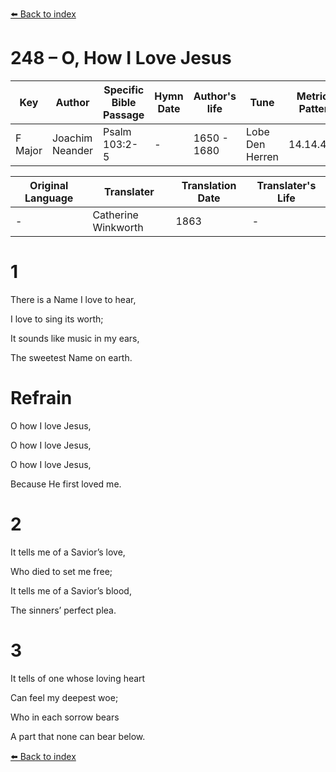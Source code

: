 [⬅️ Back to index](../README.md)

# 248 – O, How I Love Jesus

Key | Author   | Specific Bible Passage     |Hymn Date |Author's life |Tune |Metrical Pattern   |Composer/Source                                                                                        
-- | --------- | ---------------------------|----------|--------------|-----|-------------------|-------------   
F Major  | Joachim Neander      | Psalm 103:2-5 | -  | 1650 - 1680 | Lobe Den Herren | 14.14.4.7.8 | Chorale Book for England, 1863 

Original Language | Translater | Translation Date   | Translater's Life     
----------------- | --------- | --------------------|-------------   
\-  | Catherine Winkworth      | 1863 | -  | 1827 - 1878 



# 1

There is a Name I love to hear,

I love to sing its worth;

It sounds like music in my ears,

The sweetest Name on earth.



# Refrain

O how I love Jesus,

O how I love Jesus,

O how I love Jesus,

Because He first loved me.



# 2

It tells me of a Savior’s love,

Who died to set me free;

It tells me of a Savior’s blood,

The sinners’ perfect plea.



# 3

It tells of one whose loving heart

Can feel my deepest woe;

Who in each sorrow bears

A part that none can bear below.

[⬅️ Back to index](../README.md)
